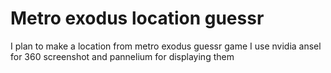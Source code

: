 # Metro exodus location guessr
I plan to make a location from metro exodus guessr game
I use nvidia ansel for 360 screenshot and pannelium for displaying them
